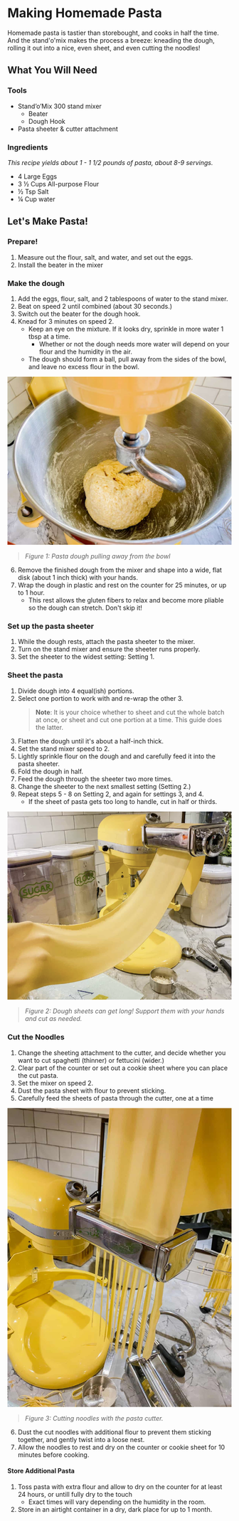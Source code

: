 # Making Homemade Pasta
Homemade pasta is tastier than storebought, and cooks in half the time. And the stand'o'mix makes the process a breeze: kneading the dough, rolling it out into a nice, even sheet, and even cutting the noodles!

## What You Will Need
### Tools
- Stand’o’Mix 300 stand mixer
   - Beater
   - Dough Hook 
- Pasta sheeter & cutter attachment

### Ingredients
*This recipe yields about 1 - 1 1/2 pounds of pasta, about 8-9 servings.*
- 4 Large Eggs
- 3 ½ Cups All-purpose Flour
- ½ Tsp Salt
- ¼ Cup water 

## Let's Make Pasta!

### Prepare!
1. Measure out the flour, salt, and water, and set out the eggs. 
2. Install the beater in the mixer

###  Make the dough
1. Add the eggs, flour, salt, and 2 tablespoons of water to the stand mixer.
2. Beat on speed 2 until combined (about 30 seconds.)
3. Switch out the beater for the dough hook.
4. Knead for 3 minutes on speed 2.
   - Keep an eye on the mixture. If it looks dry, sprinkle in more water 1 tbsp at a time.
     - Whether or not the dough needs more water will depend on your flour and the humidity in the air. 
   - The dough should form a ball, pull away from the sides of the bowl, and leave no excess flour in the bowl.

![Pasta dough pulling away from the bowl](<assets/images/screenshots/Pasta pics/Pasta dough.jpg>)
>*Figure 1: Pasta dough pulling away from the bowl*

6. Remove the finished dough from the mixer and shape into a wide, flat disk (about 1 inch thick) with your hands.
7. Wrap the dough in plastic and rest on the counter for 25 minutes, or up to 1 hour.
   - This rest allows the gluten fibers to relax and become more pliable so the dough can stretch. Don't skip it!

### Set up the pasta sheeter
1. While the dough rests, attach the pasta sheeter to the mixer. 
2. Turn on the stand mixer and ensure the sheeter runs properly.
3. Set the sheeter to the widest setting: Setting 1. 

### Sheet the pasta
1. Divide dough into 4 equal(ish) portions.
2. Select one portion to work with and re-wrap the other 3. 
   > **Note**: It is your choice whether to sheet and cut the whole batch at once, or sheet and cut one portion at a time. This guide does the latter.
3. Flatten the dough until it's about a half-inch thick.
4. Set the stand mixer speed to 2.
5. Lightly sprinkle flour on the dough and and carefully feed it into the pasta sheeter. 
6. Fold the dough in half.
7. Feed the dough through the sheeter two more times.
8. Change the sheeter to the next smallest setting (Setting 2.)
9. Repeat steps 5 - 8 on Setting 2, and again for settings 3, and 4.
     - If the sheet of pasta gets too long to handle, cut in half or thirds.

![Dough sheets can get long!](<assets/images/screenshots/Pasta pics/Pasta sheet resize.png>)
>*Figure 2: Dough sheets can get long! Support them with your hands and cut as needed.*

### Cut the Noodles
1. Change the sheeting attachment to the cutter, and decide whether you want to cut spaghetti (thinner) or fettucini (wider.)
2. Clear part of the counter or set out a cookie sheet where you can place the cut pasta.
3. Set the mixer on speed 2.
4. Dust the pasta sheet with flour to prevent sticking.
5. Carefully feed the sheets of pasta through the cutter, one at a time

![Cutting noodles with the pasta cutter](<assets/images/screenshots/Pasta pics/cut spaghetti.jpg>)
>*Figure 3: Cutting noodles with the pasta cutter.*

6. Dust the cut noodles with additional flour to prevent them sticking together, and gently twist into a loose nest.
7. Allow the noodles to rest and dry on the counter or cookie sheet for 10 minutes before cooking. 

#### Store Additional Pasta
1. Toss pasta with extra flour and allow to dry on the counter for at least 24 hours, or untill fully dry to the touch
   - Exact times will vary depending on the humidity in the room.
2. Store in an airtight container in a dry, dark place for up to 1 month.
